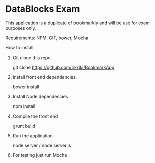 DataBlocks Exam
===============

This application is a duplicate of bookmarkly and will be use for exam purposes only.


Requirements:
NPM, GIT, bower, Mocha

How to install

1. Git clone this repo.

	git clone https://github.com/rikriki/BookmarkApp

2. install front end dependencies.
	
	bower install

3. Install Node dependencies

	npm install


4. Compile the front end
	
	grunt build

5. Run the application

	node server / node server.js


6. For testing just run Mocha



